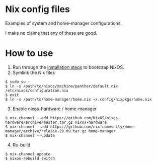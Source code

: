 # Nix config files

Examples of system and home-manager configurations.

I make no claims that any of these are good.

# How to use

1. Run through the [installation steps](INSTALL.md) to bootstrap NixOS.
2. Symlink the Nix files
```
$ sudo su -
$ ln -s /path/to/nixos/machine/panther/default.nix /etc/nixos/configuration.nix
$ exit
$ ln -s /path/to/home-manager/home.nix ~/.config/nixpkgs/home.nix
```
3. Enable nixos-hardware / home-manager
```
$ nix-channel --add https://github.com/NixOS/nixos-hardware/archive/master.tar.gz nixos-hardware
$ nix-channel --add https://github.com/nix-community/home-manager/archive/release-20.09.tar.gz home-manager
$ nix-channel --update
```
4. Re-build
```
$ nix-channel update
$ nixos-rebuild switch
```
